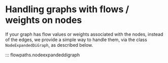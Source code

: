 # Handling graphs with flows / weights on nodes

If your graph has flow values or weights associated with the nodes, instead of the edges, we provide a simple way to handle them, via the class `NodeExpandedDiGraph`, as described below.

::: flowpaths.nodeexpandeddigraph